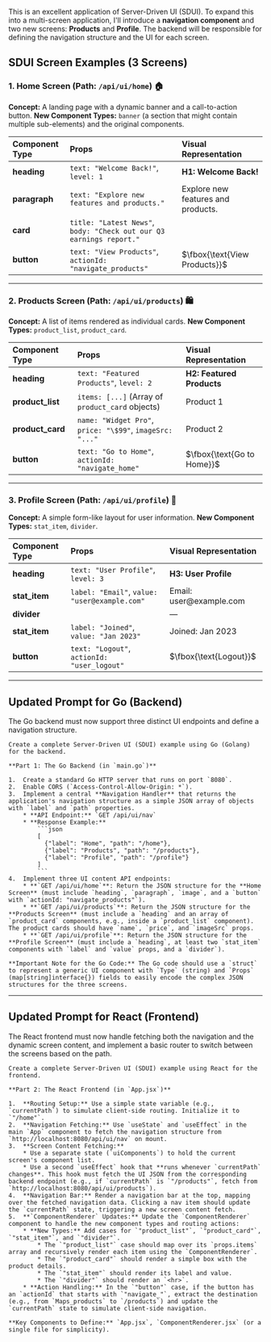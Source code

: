 This is an excellent application of Server-Driven UI (SDUI). To expand this into a multi-screen application, I'll introduce a **navigation component** and two new screens: **Products** and **Profile**. The backend will be responsible for defining the navigation structure and the UI for each screen.

## SDUI Screen Examples (3 Screens)

### 1\. Home Screen (Path: `/api/ui/home`) 🏠

**Concept:** A landing page with a dynamic banner and a call-to-action button.
**New Component Types:** `banner` (a section that might contain multiple sub-elements) and the original components.

| Component Type | Props | Visual Representation |
| :--- | :--- | :--- |
| **heading** | `text: "Welcome Back!"`, `level: 1` | **H1: Welcome Back\!** |
| **paragraph** | `text: "Explore new features and products."` | $\text{Explore new features and products.}$ |
| **card** | `title: "Latest News"`, `body: "Check out our Q3 earnings report."` |  |
| **button** | `text: "View Products"`, `actionId: "navigate_products"` | $\fbox{\text{View Products}}$ |

-----

### 2\. Products Screen (Path: `/api/ui/products`) 🛍️

**Concept:** A list of items rendered as individual cards.
**New Component Types:** `product_list`, `product_card`.

| Component Type | Props | Visual Representation |
| :--- | :--- | :--- |
| **heading** | `text: "Featured Products"`, `level: 2` | **H2: Featured Products** |
| **product\_list** | `items: [...]` (Array of `product_card` objects) | $\text{ Product 1}$ |
| **product\_card** | `name: "Widget Pro"`, `price: "\$99"`, `imageSrc: "..."` |  $\text{Product 2}$ |
| **button** | `text: "Go to Home"`, `actionId: "navigate_home"` | $\fbox{\text{Go to Home}}$ |

-----

### 3\. Profile Screen (Path: `/api/ui/profile`) 👤

**Concept:** A simple form-like layout for user information.
**New Component Types:** `stat_item`, `divider`.

| Component Type | Props | Visual Representation |
| :--- | :--- | :--- |
| **heading** | `text: "User Profile"`, `level: 3` | **H3: User Profile** |
| **stat\_item** | `label: "Email"`, `value: "user@example.com"` | $\text{Email: user@example.com}$ |
| **divider** | | $\text{---}$ |
| **stat\_item** | `label: "Joined"`, `value: "Jan 2023"` | $\text{Joined: Jan 2023}$ |
| **button** | `text: "Logout"`, `actionId: "user_logout"` | $\fbox{\text{Logout}}$ |

-----

## Updated Prompt for Go (Backend)

The Go backend must now support three distinct UI endpoints and define a navigation structure.

````
Create a complete Server-Driven UI (SDUI) example using Go (Golang) for the backend.

**Part 1: The Go Backend (in `main.go`)**

1.  Create a standard Go HTTP server that runs on port `8080`.
2.  Enable CORS (`Access-Control-Allow-Origin: *`).
3.  Implement a central **Navigation Handler** that returns the application's navigation structure as a simple JSON array of objects with `label` and `path` properties.
    * **API Endpoint:** `GET /api/ui/nav`
    * **Response Example:**
        ```json
        [
          {"label": "Home", "path": "/home"},
          {"label": "Products", "path": "/products"},
          {"label": "Profile", "path": "/profile"}
        ]
        ```
4.  Implement three UI content API endpoints:
    * **`GET /api/ui/home`**: Return the JSON structure for the **Home Screen** (must include `heading`, `paragraph`, `image`, and a `button` with `actionId: "navigate_products"`).
    * **`GET /api/ui/products`**: Return the JSON structure for the **Products Screen** (must include a `heading` and an array of `product_card` components, e.g., inside a `product_list` component). The product cards should have `name`, `price`, and `imageSrc` props.
    * **`GET /api/ui/profile`**: Return the JSON structure for the **Profile Screen** (must include a `heading`, at least two `stat_item` components with `label` and `value` props, and a `divider`).

**Important Note for the Go Code:** The Go code should use a `struct` to represent a generic UI component with `Type` (string) and `Props` (map[string]interface{}) fields to easily encode the complex JSON structures for the three screens.
````

-----

## Updated Prompt for React (Frontend)

The React frontend must now handle fetching both the navigation and the dynamic screen content, and implement a basic router to switch between the screens based on the path.

```
Create a complete Server-Driven UI (SDUI) example using React for the frontend.

**Part 2: The React Frontend (in `App.jsx`)**

1.  **Routing Setup:** Use a simple state variable (e.g., `currentPath`) to simulate client-side routing. Initialize it to `"/home"`.
2.  **Navigation Fetching:** Use `useState` and `useEffect` in the main `App` component to fetch the navigation structure from `http://localhost:8080/api/ui/nav` on mount.
3.  **Screen Content Fetching:**
    * Use a separate state (`uiComponents`) to hold the current screen's component list.
    * Use a second `useEffect` hook that **runs whenever `currentPath` changes**. This hook must fetch the UI JSON from the corresponding backend endpoint (e.g., if `currentPath` is `"/products"`, fetch from `http://localhost:8080/api/ui/products`).
4.  **Navigation Bar:** Render a navigation bar at the top, mapping over the fetched navigation data. Clicking a nav item should update the `currentPath` state, triggering a new screen content fetch.
5.  **`ComponentRenderer` Updates:** Update the `ComponentRenderer` component to handle the new component types and routing actions:
    * **New Types:** Add cases for `"product_list"`, `"product_card"`, `"stat_item"`, and `"divider"`.
        * The `"product_list"` case should map over its `props.items` array and recursively render each item using the `ComponentRenderer`.
        * The `"product_card"` should render a simple box with the product details.
        * The `"stat_item"` should render its label and value.
        * The `"divider"` should render an `<hr>`.
    * **Action Handling:** In the `"button"` case, if the button has an `actionId` that starts with `"navigate_"`, extract the destination (e.g., from `Maps_products` to `/products`) and update the `currentPath` state to simulate client-side navigation.

**Key Components to Define:** `App.jsx`, `ComponentRenderer.jsx` (or a single file for simplicity).
```